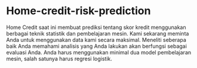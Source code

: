 # Home-credit-risk-prediction

Home Credit saat ini membuat prediksi tentang skor kredit menggunakan berbagai teknik statistik dan pembelajaran mesin. Kami sekarang meminta Anda untuk menggunakan data kami secara maksimal. Meneliti seberapa baik Anda memahami analisis yang Anda lakukan akan berfungsi sebagai evaluasi Anda. Anda harus menggunakan minimal dua model pembelajaran mesin, salah satunya harus regresi logistik.
